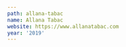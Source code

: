 ```yaml
---
path: allana-tabac
name: Allana Tabac
website: https://www.allanatabac.com
year: '2019'
---
```


